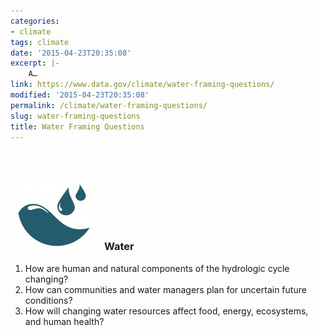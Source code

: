 ```yaml
---
categories:
- climate
tags: climate
date: '2015-04-23T20:35:08'
excerpt: |-
    A…
link: https://www.data.gov/climate/water-framing-questions/
modified: '2015-04-23T20:35:08'
permalink: /climate/water-framing-questions/
slug: water-framing-questions
title: Water Framing Questions
---
```


### ![toolkit_water](/img/toolkit_water-150x150.jpg)Water

1.  How are human and natural components of the hydrologic cycle changing?
2.  How can communities and water managers plan for uncertain future conditions?
3.  How will changing water resources affect food, energy, ecosystems, and human health?

